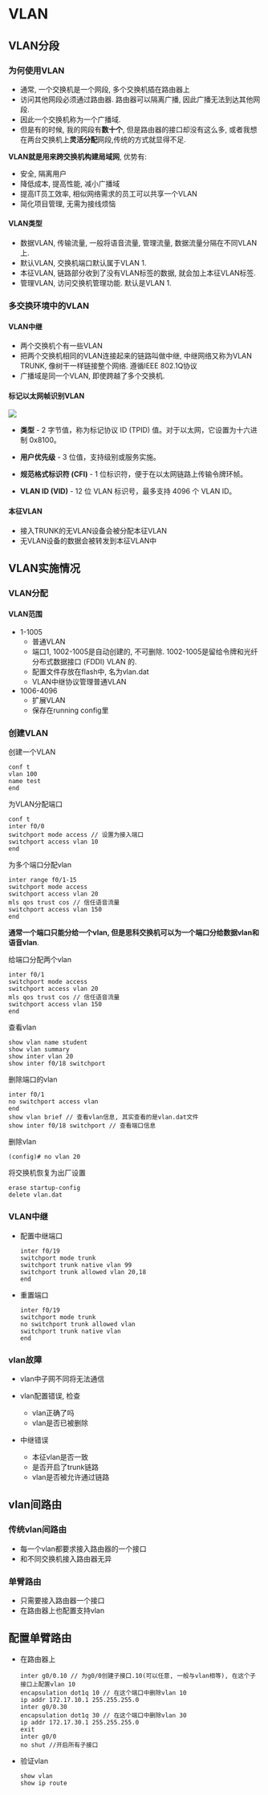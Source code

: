 # VLAN

## VLAN分段

### 为何使用VLAN

* 通常, 一个交换机是一个网段, 多个交换机插在路由器上
* 访问其他网段必须通过路由器. 路由器可以隔离广播, 因此广播无法到达其他网段.
* 因此一个交换机称为一个广播域.
* 但是有的时候, 我的网段有**数十个**, 但是路由器的接口却没有这么多, 或者我想在两台交换机上**灵活分配**网段,传统的方式就显得不足.

**VLAN就是用来跨交换机构建局域网**, 优势有: 

* 安全, 隔离用户
* 降低成本, 提高性能, 减小广播域
* 提高IT员工效率, 相似网络需求的员工可以共享一个VLAN
* 简化项目管理, 无需为接线烦恼

#### VLAN类型

* 数据VLAN, 传输流量, 一般将语音流量, 管理流量, 数据流量分隔在不同VLAN上.
* 默认VLAN, 交换机端口默认属于VLAN 1.
* 本征VLAN, 链路部分收到了没有VLAN标签的数据, 就会加上本征VLAN标签.
* 管理VLAN, 访问交换机管理功能. 默认是VLAN 1.

### 多交换环境中的VLAN

#### VLAN中继

* 两个交换机个有一些VLAN
* 把两个交换机相同的VLAN连接起来的链路叫做中继, 中继网络又称为VLAN TRUNK, 像树干一样链接整个网络. 遵循IEEE 802.1Q协议
* 广播域是同一个VLAN, 即使跨越了多个交换机.

#### 标记以太网帧识别VLAN

![](C:\Users\lj\AppData\Roaming\Typora\typora-user-images\image-20191116200256396.png)

- **类型** - 2 字节值，称为标记协议 ID (TPID) 值。对于以太网，它设置为十六进制 0x8100。   

- **用户优先级** - 3 位值，支持级别或服务实施。       

- **规范格式标识符 (CFI)** - 1 位标识符，便于在以太网链路上传输令牌环帧。

-  **VLAN ID (VID)** - 12 位 VLAN 标识号，最多支持 4096 个 VLAN ID。

#### 本征VLAN

* 接入TRUNK的无VLAN设备会被分配本征VLAN
* 无VLAN设备的数据会被转发到本征VLAN中

## VLAN实施情况

### VLAN分配

#### VLAN范围

* 1-1005
  * 普通VLAN
  * 端口1, 1002-1005是自动创建的, 不可删除. 1002-1005是留给令牌和光纤分布式数据接口 (FDDI) VLAN 的.
  * 配置文件存放在flash中, 名为vlan.dat
  * VLAN中继协议管理普通VLAN
* 1006-4096
  * 扩展VLAN
  * 保存在running config里

### 创建VLAN

创建一个VLAN

```
conf t
vlan 100
name test
end
```

为VLAN分配端口

```
conf t
inter f0/0
switchport mode access // 设置为接入端口
switchport access vlan 10
end
```

为多个端口分配vlan

```
inter range f0/1-15
switchport mode access
switchport access vlan 20 
mls qos trust cos // 信任语音流量
switchport access vlan 150
end
```



**通常一个端口只能分给一个vlan, 但是思科交换机可以为一个端口分给数据vlan和语音vlan**. 

给端口分配两个vlan

```
inter f0/1
switchport mode access
switchport access vlan 20 
mls qos trust cos // 信任语音流量
switchport access vlan 150
end
```

查看vlan 

```
show vlan name student
show vlan summary
show inter vlan 20
show inter f0/18 switchport
```

删除端口的vlan

```
inter f0/1
no switchport access vlan
end
show vlan brief // 查看vlan信息, 其实查看的是vlan.dat文件
show inter f0/18 switchport // 查看端口信息

```

删除vlan

```
(config)# no vlan 20
```

将交换机恢复为出厂设置

```
erase startup-config
delete vlan.dat
```

### VLAN中继

* 配置中继端口

  ```
  inter f0/19
  switchport mode trunk
  switchport trunk native vlan 99
  switchport trunk allowed vlan 20,18
  end
  ```

* 重置端口

  ```
  inter f0/19
  switchport mode trunk
  no switchport trunk allowed vlan
  switchport trunk native vlan 
  end
  ```

  

### vlan故障

* vlan中子网不同将无法通信
* vlan配置错误, 检查
  * vlan正确了吗
  * vlan是否已被删除

* 中继错误
  * 本征vlan是否一致
  * 是否开启了trunk链路
  * vlan是否被允许通过链路

## vlan间路由

### 传统vlan间路由

* 每一个vlan都要求接入路由器的一个接口
* 和不同交换机接入路由器无异

### 单臂路由

* 只需要接入路由器一个接口
* 在路由器上也配置支持vlan

## 配置单臂路由

* 在路由器上

  ```
  inter g0/0.10 // 为g0/0创建子接口.10(可以任意, 一般与vlan相等), 在这个子接口上配置vlan 10
  encapsulation dot1q 10 // 在这个端口中删除vlan 10
  ip addr 172.17.10.1 255.255.255.0
  inter g0/0.30
  encapsulation dot1q 30 // 在这个端口中删除vlan 30
  ip addr 172.17.30.1 255.255.255.0
  exit
  inter g0/0
  no shut //开启所有子接口
  ```

* 验证vlan

  ```
  show vlan
  show ip route
  ```

  